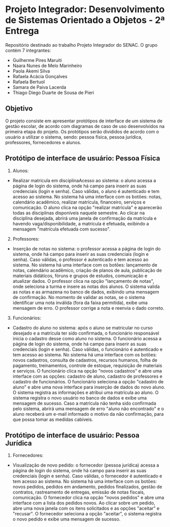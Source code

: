 # Projeto Integrador: Desenvolvimento de Sistemas Orientado a Objetos - 2ª Entrega
Repositório destinado ao trabalho Projeto Integrador do SENAC. O grupo contém 7 integrantes:

- Guilherme Pires Maruiti
- Naara Nunes de Melo Marinheiro 
- Paola Akemi Silva
- Rafaela Acácia Gonçalves
- Rafaela Bertuol
- Samara de Paiva Lacerda
- Thiago Diego Duarte de Sousa de Pieri

## Objetivo
O projeto consiste em apresentar protótipos de interface de um sistema de gestão escolar, de acordo com diagramas de caso de uso desenvolvidos na primeira etapa do projeto. Os protótipos serão divididos de acordo com o usuário a utilizar o sistema, sendo: pessoa física, pessoa jurídica, professores, fornecedores e alunos.

## Protótipo de interface de usuário: Pessoa Física
1) Alunos:
- Realizar matrícula em disciplinaAcesso ao sistema: o aluno acessa a página de login do sistema, onde há campo para inserir as suas credenciais (login e senha). Caso válidas, o aluno é autenticado e tem acesso ao sistema. No sistema há uma interface com os botões: notas, calendário acadêmico, realizar matrícula, financeiro, serviços e comunicação. O aluno clica na opção "realizar matrícula" e aparecerão todas as disciplinas disponíveis naquele semestre. Ao clicar na disciplina desejada, abrirá uma janela de confirmação da matrícula e havendo vaga/disponibilidade, a matrícula é efetuada, exibindo a mensagem "matrícula efetuada com sucesso".

2) Professores:
- Inserção de notas no sistema: o professor acessa a página de login do sistema, onde há campo para inserir as suas credenciais (login e senha). Caso válidas, o professor é autenticado e tem acesso ao sistema. No sistema há uma interface com os botões: lançamento de notas, calendário acadêmico, criação de planos de aula, publicação de materiais didáticos, fóruns e grupos de estudos, comunicação e atualizar dados. O professor clica na opção "lançamento de notas", onde seleciona a turma e insere as notas dos alunos. O sistema valida as notas e as armazena no banco de dados, exibindo uma mensagem de confirmação. No momento de validar as notas, se o sistema identificar uma nota inválida (fora da faixa permitida), exibe uma mensagem de erro. O professor corrige a nota e reenvia o dado correto.

3) Funcionários:
- Cadastro do aluno no sistema: após o aluno se matricular no curso desejado e a matrícula ter sido confirmada, o funcionário responsável inicia o cadastro desse como aluno no sistema. O funcionário acessa a página de login do sistema, onde há campo para inserir as suas credenciais (login e senha). Caso válidas, o funcionário é autenticado e tem acesso ao sistema. No sistema há uma interface com os botões: novos cadastros, consulta de cadastros, recursos humanos, folha de pagamento, treinamentos, controle de estoque, requisição de materiais e serviços. O funcionário clica na opção "novos cadastros" e abre uma interface com as opções: cadastro de aluno, cadastro de professores e cadastro de funcionários. O funcionário seleciona a opção "cadastro de aluno" e abre uma nova interface para inserção de dados do novo aluno. O sistema registra as informações e atribui uma matrícula ao aluno. O sistema registra o novo usuário no banco de dados e exibe uma mensagem de sucesso. Caso a matrícula não tenha sido confirmada pelo sistema, abrirá uma mensagem de erro "aluno não encontrado" e o aluno receberá um e-mail informado o motivo da não confirmação, para que possa tomar as medidas cabíveis. 

## Protótipo de interface de usuário: Pessoa Jurídica
1) Fornecedores:
- Visualização de novo pedido: o fornecedor (pessoa jurídica) acessa a página de login do sistema, onde há campo para inserir as suas credenciais (login e senha). Caso válidas, o fornecedor é autenticado e tem acesso ao sistema. No sistema há uma interface com os botões: novos pedidos, pedidos em andamento, pedidos finalizados, gestão de contratos, rastreamento de entregas, emissão de notas fiscais, comunicação. O fornecedor clica na opção "novos pedidos" e abre uma interface com a lista dos pedidos novos. Ao clicar sobre um pedido, abre uma nova janela com os itens solicitados e as opções "aceitar" e "recusar". O fornecedor seleciona a opção "aceitar", o sistema registra o novo pedido e exibe uma mensagem de sucesso.





